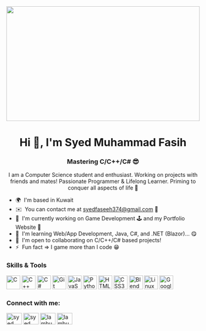 <img src="https://media.giphy.com/media/ZG3X43gPiRMGus1Ewq/giphy.gif" width="100%" height="300">
<h1 align="center">Hi 👋, I'm Syed Muhammad Fasih</h1>
<h3 align="center">Mastering C/C++/C# 😎</h3>
<p align="center">I am a Computer Science student and enthusiast. Working on projects with friends and mates! Passionate Programmer & Lifelong Learner. Priming to conquer all aspects of life 😤</p>

* 🌍  I'm based in Kuwait
* ✉️  You can contact me at [syedfaseeh374@gmail.com](mailto:syedfaseeh374@gmail.com) 👀
* 🚀  I'm currently working on Game Development 🕹️ and my Portfolio Website 🥺
* 🧠  I'm learning Web/App Development, Java, C#, and .NET (Blazor)... 😋
* 🤝  I'm open to collaborating on C/C++/C# based projects!
* ⚡  Fun fact => I game more than I code 😁

### Skills & Tools
<p align="left">
<a href="https://docs.microsoft.com/en-us/cpp/?view=msvc-170" target="_blank" rel="noreferrer"><img src="https://raw.githubusercontent.com/danielcranney/readme-generator/main/public/icons/skills/c-colored.svg" width="36" height="36" alt="C" /></a>
<a href="https://docs.microsoft.com/en-us/cpp/?view=msvc-170" target="_blank" rel="noreferrer"><img src="https://raw.githubusercontent.com/danielcranney/readme-generator/main/public/icons/skills/cplusplus-colored.svg" width="36" height="36" alt="C++" /></a>
<a href="https://docs.microsoft.com/en-us/dotnet/csharp/" target="_blank" rel="noreferrer"><img src="https://raw.githubusercontent.com/danielcranney/readme-generator/main/public/icons/skills/csharp-colored.svg" width="36" height="36" alt="C#" /></a>
<a href="https://git-scm.com/" target="_blank" rel="noreferrer"><img src="https://raw.githubusercontent.com/danielcranney/readme-generator/main/public/icons/skills/git-colored.svg" width="36" height="36" alt="Git" /></a>
<a href="https://developer.mozilla.org/en-US/docs/Web/JavaScript" target="_blank" rel="noreferrer"><img src="https://raw.githubusercontent.com/danielcranney/readme-generator/main/public/icons/skills/javascript-colored.svg" width="36" height="36" alt="JavaScript" /></a>
<a href="https://www.python.org/" target="_blank" rel="noreferrer"><img src="https://raw.githubusercontent.com/danielcranney/readme-generator/main/public/icons/skills/python-colored.svg" width="36" height="36" alt="Python" /></a>
<a href="https://developer.mozilla.org/en-US/docs/Glossary/HTML5" target="_blank" rel="noreferrer"><img src="https://raw.githubusercontent.com/danielcranney/readme-generator/main/public/icons/skills/html5-colored.svg" width="36" height="36" alt="HTML5" /></a>
<a href="https://www.w3.org/TR/CSS/#css" target="_blank" rel="noreferrer"><img src="https://raw.githubusercontent.com/danielcranney/readme-generator/main/public/icons/skills/css3-colored.svg" width="36" height="36" alt="CSS3" /></a>
<a href="https://www.blender.org/" target="_blank" rel="noreferrer"><img src="https://raw.githubusercontent.com/danielcranney/readme-generator/main/public/icons/skills/blender-colored.svg" width="36" height="36" alt="Blender" /></a>
<a href="https://www.linux.org" target="_blank" rel="noreferrer"><img src="https://raw.githubusercontent.com/danielcranney/readme-generator/main/public/icons/skills/linux-colored.svg" width="36" height="36" alt="Linux" /></a>
<a href="https://cloud.google.com/" target="_blank" rel="noreferrer"><img src="https://raw.githubusercontent.com/danielcranney/readme-generator/main/public/icons/skills/googlecloud-colored.svg" width="36" height="36" alt="Google Cloud" /></a>
</p>

### Connect with me:
<p align="left">
<a href="https://www.linkedin.com/in/syed-f-523803258/" target="blank"><img align="center" src="https://raw.githubusercontent.com/rahuldkjain/github-profile-readme-generator/master/src/images/icons/Social/linked-in-alt.svg" alt="syed fasih" height="30" width="40" /></a>
<a href="https://www.facebook.com/people/Syed-Fasih/pfbid0kn5NrwmFU2EWRkw5ri3zEiP8mUBefRQbCVG1gqP4CGsritmUjRrHm5Dh4JhEM38pl/" target="blank"><img align="center" src="https://raw.githubusercontent.com/rahuldkjain/github-profile-readme-generator/master/src/images/icons/Social/facebook.svg" alt="syed fasih" height="30" width="40" /></a>
<a href="https://instagram.com/lambu_here" target="blank"><img align="center" src="https://raw.githubusercontent.com/rahuldkjain/github-profile-readme-generator/master/src/images/icons/Social/instagram.svg" alt="lambu_here" height="30" width="40" /></a>
<a href="https://www.youtube.com/@lambu_here6009" target="blank"><img align="center" src="https://raw.githubusercontent.com/rahuldkjain/github-profile-readme-generator/master/src/images/icons/Social/youtube.svg" alt="lambu_here" height="30" width="40" /></a>
</p>
